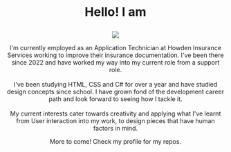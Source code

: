# <p align="center">Hello! I am</p>

<p align="center">
  <img src="https://github.com/user-attachments/assets/08ea1ca3-f4d8-4962-8cdf-e017e7b9a620">
</p>

<p align="center">
  I'm currently employed as an Application Technician at Howden Insurance Services working to improve their insurance documentation.
  I've been there since 2022 and have worked my way into my current role from a support role. <br></br> 
  I've been studying HTML, CSS and C# for over a year and have studied design concepts since school. I have grown fond of the development career path and look forward to seeing how I tackle it. <br></br>
  My current interests cater towards creativity and applying what I've learnt from User interaction into my work, to design pieces that have human factors in mind.
</p>

<p align="center">
  More to come! Check my profile for my repos.
</p>
